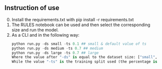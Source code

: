 ## Instruction of use 

0. Install the requirements.txt with pip install -r requirements.txt 
1. The RULES notebook can be used and then select the corresponding size and run the model. 
2. As a CLI and in the following way: 
    ```python 
    python run.py -ds small -ts 0.1 ## small & default value of ts 
    python run.py -ds medium -ts 0.7 ## medium  
    python run.py -ds large -ts 0.7 ## large
    Where the value after "-ds" is equal to the dataset size: ["small","medium","large"]
    While the value "-ts" is the training split used (the percentage is for training). 
    ```

